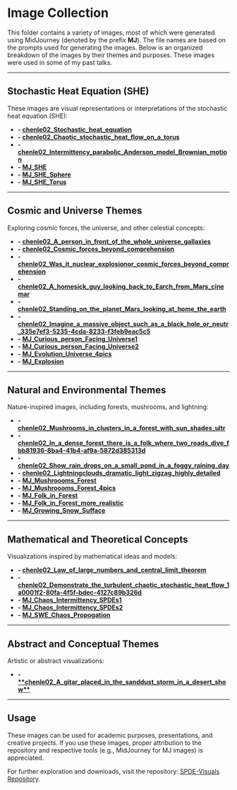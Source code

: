 # Image Collection

This folder contains a variety of images, most of which were generated using MidJourney (denoted by the prefix **MJ**). The file names are based on the prompts used for generating the images. Below is an organized breakdown of the images by their themes and purposes. These images were used in some of my past talks.

---

## **Stochastic Heat Equation (SHE)**

These images are visual representations or interpretations of the stochastic heat equation (SHE):

- **- [**chenle02\_Stochastic\_heat\_equation**](./chenle02\_Stochastic\_heat\_equation.png)**
- **- [**chenle02\_Chaotic\_stochastic\_heat\_flow\_on\_a\_torus**](./chenle02\_Chaotic\_stochastic\_heat\_flow\_on\_a\_torus.png)**
- **- [**chenle02\_Intermittency\_parabolic\_Anderson\_model\_Brownian\_motion**](./chenle02\_Intermittency\_parabolic\_Anderson\_model\_Brownian\_motion.png)**
- **- [**MJ\_SHE**](./MJ\_SHE.png)**
- **- [**MJ\_SHE\_Sphere**](./MJ\_SHE\_Sphere.png)**
- **- [**MJ\_SHE\_Torus**](./MJ\_SHE\_Torus.png)**

---

## **Cosmic and Universe Themes**

Exploring cosmic forces, the universe, and other celestial concepts:

- **- [**chenle02\_A\_person\_in\_front\_of\_the\_whole\_universe\_gallaxies**](./chenle02\_A\_person\_in\_front\_of\_the\_whole\_universe\_gallaxies.png)**
- **- [**chenle02\_Cosmic\_forces\_beyond\_comprehension**](./chenle02\_Cosmic\_forces\_beyond\_comprehension.png)**
- **- [**chenle02\_Was\_it\_nuclear\_explosionor\_cosmic\_forces\_beyond\_comprehension**](./chenle02\_Was\_it\_nuclear\_explosionor\_cosmic\_forces\_beyond\_comprehension.png)**
- **- [**chenle02\_A\_homesick\_guy\_looking\_back\_to\_Earch\_from\_Mars\_cinemar**](./chenle02\_A\_homesick\_guy\_looking\_back\_to\_Earch\_from\_Mars\_cinemar.png)**
- **- [**chenle02\_Standing\_on\_the\_planet\_Mars\_looking\_at\_home\_the\_earth**](./chenle02\_Standing\_on\_the\_planet\_Mars\_looking\_at\_home\_the\_earth.png)**
- **- [**chenle02\_Imagine\_a\_massive\_object\_such\_as\_a\_black\_hole\_or\_neutr\_335e7ef3-5235-4cda-8233-f3feb9eac5c5**](./chenle02\_Imagine\_a\_massive\_object\_such\_as\_a\_black\_hole\_or\_neutr\_335e7ef3-5235-4cda-8233-f3feb9eac5c5.png)**
- **- [**MJ\_Curious\_person\_Facing\_Universe1**](./MJ\_Curious\_person\_Facing\_Universe1.png)**
- **- [**MJ\_Curious\_person\_Facing\_Universe2**](./MJ\_Curious\_person\_Facing\_Universe2.png)**
- **- [**MJ\_Evolution\_Universe\_4pics**](./MJ\_Evolution\_Universe\_4pics.png)**
- **- [**MJ\_Explosion**](./MJ\_Explosion.png)**

---

## **Natural and Environmental Themes**

Nature-inspired images, including forests, mushrooms, and lightning:

- **- [**chenle02\_Mushrooms\_in\_clusters\_in\_a\_forest\_with\_sun\_shades\_ultr**](./chenle02\_Mushrooms\_in\_clusters\_in\_a\_forest\_with\_sun\_shades\_ultr.png)**
- **- [**chenle02\_In\_a\_dense\_forest\_there\_is\_a\_folk\_where\_two\_roads\_dive\_fbb81936-8ba4-41b4-af9a-5872d385313d**](./chenle02\_In\_a\_dense\_forest\_there\_is\_a\_folk\_where\_two\_roads\_dive\_fbb81936-8ba4-41b4-af9a-5872d385313d.png)**
- **- [**chenle02\_Show\_rain\_drops\_on\_a\_small\_pond\_in\_a\_foggy\_raining\_day**](./chenle02\_Show\_rain\_drops\_on\_a\_small\_pond\_in\_a\_foggy\_raining\_day.png)**
- **- [**chenle02\_Lightningclouds\_dramatic\_light\_zigzag\_highly\_detailed**](./chenle02\_Lightningclouds\_dramatic\_light\_zigzag\_highly\_detailed.png)**
- **- [**MJ\_Mushroooms\_Forest**](./MJ\_Mushroooms\_Forest.png)**
- **- [**MJ\_Mushroooms\_Forest\_4pics**](./MJ\_Mushroooms\_Forest\_4pics.png)**
- **- [**MJ\_Folk\_in\_Forest**](./MJ\_Folk\_in\_Forest.png)**
- **- [**MJ\_Folk\_in\_Forest\_more\_realistic**](./MJ\_Folk\_in\_Forest\_more\_realistic.png)**
- **- [**MJ\_Growing\_Snow\_Sufface**](./MJ\_Growing\_Snow\_Sufface.png)**

---

## **Mathematical and Theoretical Concepts**

Visualizations inspired by mathematical ideas and models:

- **- [**chenle02\_Law\_of\_large\_numbers\_and\_central\_limit\_theorem**](./chenle02\_Law\_of\_large\_numbers\_and\_central\_limit\_theorem.png)**
- **- [**chenle02\_Demonstrate\_the\_turbulent\_chaotic\_stochastic\_heat\_flow\_1a0001f2-80fa-4f5f-bdec-4127c89b326d**](./chenle02\_Demonstrate\_the\_turbulent\_chaotic\_stochastic\_heat\_flow\_1a0001f2-80fa-4f5f-bdec-4127c89b326d.png)**
- **- [**MJ\_Chaos\_Intermittency\_SPDEs1**](./MJ\_Chaos\_Intermittency\_SPDEs1.png)**
- **- [**MJ\_Chaos\_Intermittency\_SPDEs2**](./MJ\_Chaos\_Intermittency\_SPDEs2.png)**
- **- [**MJ\_SWE\_Chaos\_Propogation**](./MJ\_SWE\_Chaos\_Propogation.png)**

---

## **Abstract and Conceptual Themes**

Artistic or abstract visualizations:

- **- [**chenle02\_A\_gitar\_placed\_in\_the\_sanddust\_storm\_in\_a\_desert\_show\**](./chenle02\_A\_gitar\_placed\_in\_the\_sanddust\_storm\_in\_a\_desert\_show\.png)**

---

## Usage

These images can be used for academic purposes, presentations, and creative projects. If you use these images, proper attribution to the repository and respective tools (e.g., MidJourney for MJ images) is appreciated.

For further exploration and downloads, visit the repository: [SPDE-Visuals Repository](https://github.com/SPDEngine/SPDE-Visuals).

